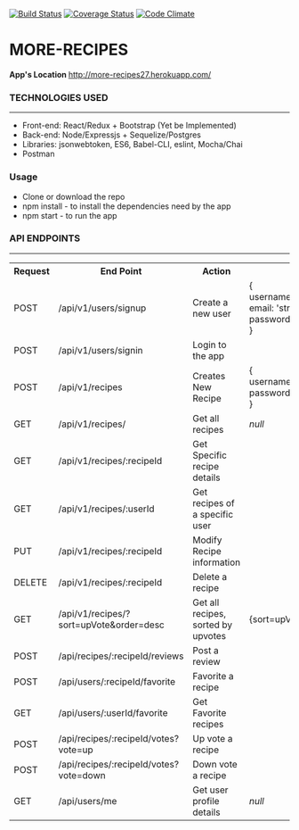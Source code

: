 [![Build Status](https://travis-ci.org/proxiex/More-Recipes.svg)](https://travis-ci.org/proxiex/More-Recipes)
[![Coverage Status](https://coveralls.io/repos/github/proxiex/More-Recipes/badge.svg?branch=develop)](https://coveralls.io/github/proxiex/More-Recipes?branch=develop)
[![Code Climate](https://codeclimate.com/github/proxiex/More-Recipes/badges/gpa.svg)](https://codeclimate.com/github/proxiex/More-Recipes)


# MORE-RECIPES

<b>App's Location </b>http://more-recipes27.herokuapp.com/

<h3>TECHNOLOGIES USED</h3>
<hr>
<ul>
  <li>Front-end: React/Redux + Bootstrap (Yet be Implemented)</li>
  <li>Back-end: Node/Expressjs + Sequelize/Postgres</li>
  <li>Libraries: jsonwebtoken, ES6, Babel-CLI, eslint, Mocha/Chai</li>
  <li>Postman</li>
</ul>

<h3>Usage</h3>
<ul>
    <li>Clone or download the repo</li>
    <li>npm install - to install the dependencies need by the app</li>
    <li>npm start - to run the app</li>
</ul>
<h3>API ENDPOINTS</h3>
<hr>
<table>
  <tr>
      <th>Request</th>
      <th>End Point</th>
      <th>Action</th>
      <th>Data</th>
  </tr>
  <tr>
      <td>POST</td>
      <td>/api/v1/users/signup</td>
      <td>Create a new user</td>
      <td>
      {<br>
          username: 'string',<br>
          email: 'string'<br>
          password: 'string'<br>
      }
      </td>
  </tr>
  <tr>
      <td>POST</td>
      <td>/api/v1/users/signin</td>
      <td>Login to the app</td>
      <td></td>
  </tr>
  <tr>
      <td>POST</td>
      <td>/api/v1/recipes</td>
      <td>Creates New Recipe</td>
      <td>
      {<br>
          username: 'string',<br>
          password: 'string'<br>
      }
      </td>      
  </tr>

  <tr>
      <td>GET</td>
      <td>/api/v1/recipes/</td>
      <td>Get all recipes</td>
      <td><i>null</i></td>      
  </tr>
  <tr>
      <td>GET</td>
      <td>/api/v1/recipes/:recipeId</td>
      <td>Get Specific recipe details</td>
      <td></td>            
  </tr>
  <tr>
      <td>GET</td>
      <td>/api/v1/recipes/:userId</td>
      <td>Get recipes of a specific user</td>
      <td></td>            
  </tr>
  <tr>
      <td>PUT</td>
      <td>/api/v1/recipes/:recipeId</td>
      <td>Modify Recipe information</td>
      <td></td>                  
  </tr>

  <tr>
      <td>DELETE</td>
      <td>/api/v1/recipes/:recipeId</td>
      <td>Delete a recipe</td>
      <td></td>      
  </tr>
  
   <tr>
      <td>GET</td>
      <td>/api/v1/recipes/?sort=upVote&order=desc</td>
      <td>Get all recipes, sorted by upvotes</td>
      <td>{sort=upVote&order=desc}</td>      
  </tr>
  <tr>
      <td>POST</td>
      <td>/api/recipes/:recipeId/reviews </td>
      <td>Post a review</td>
      <td></td>     
  </tr>
  <tr>
      <td>POST</td>
      <td>/api/users/:recipeId/favorite </td>
      <td>Favorite a recipe</td>
      <td></td>
  </tr>
  <tr>
      <td>GET</td>
      <td>/api/users/:userId/favorite </td>
      <td>Get Favorite recipes</td>
      <td></td>
  </tr>
  <tr>
      <td>POST</td>
      <td>/api/recipes/:recipeId/votes?vote=up </td>
      <td>Up vote a recipe</td>
      <td></td>
  </tr>
   <tr>
      <td>POST</td>
      <td>/api/recipes/:recipeId/votes?vote=down </td>
      <td>Down vote a recipe</td>
      <td></td>
  </tr>
  <tr>
      <td>GET</td>
      <td>/api/users/me</td>
      <td>Get user profile details</td>
      <td><i>null</i></td>
  </tr>
</table>

